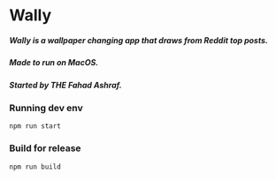 # Wally

##### Wally is a wallpaper changing app that draws from Reddit top posts.

##### Made to run on MacOS.

##### Started by **THE** Fahad Ashraf.

### Running dev env

```
npm run start
```

### Build for release

```
npm run build
```
